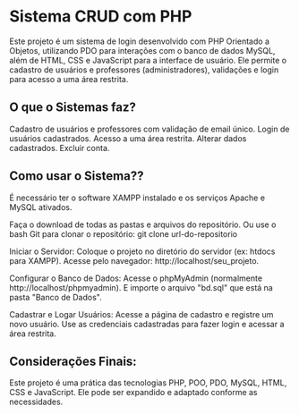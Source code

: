 
# Sistema CRUD com PHP
Este projeto é um sistema de login desenvolvido com PHP Orientado a Objetos, utilizando PDO para interações com o banco de dados MySQL, além de HTML, CSS e JavaScript para a interface de usuário. Ele permite o cadastro de usuários e professores (administradores), validações e login para acesso a uma área restrita.

## O que o Sistemas faz?
Cadastro de usuários e professores com validação de email único.
Login de usuários cadastrados.
Acesso a uma área restrita.
Alterar dados cadastrados.
Excluir conta.

## Como usar o Sistema??
É necessário ter o software XAMPP instalado e os serviços Apache e MySQL ativados.

Faça o download de todas as pastas e arquivos do repositório.
Ou use o bash Git para clonar o repositório:
git clone url-do-repositorio

Iniciar o Servidor:
Coloque o projeto no diretório do servidor (ex: htdocs para XAMPP).
Acesse pelo navegador: http://localhost/seu_projeto.

Configurar o Banco de Dados:
Acesse o phpMyAdmin (normalmente http://localhost/phpmyadmin).
E importe o arquivo "bd.sql" que está na pasta "Banco de Dados".

Cadastrar e Logar Usuários:
Acesse a página de cadastro e registre um novo usuário.
Use as credenciais cadastradas para fazer login e acessar a área restrita.

## Considerações Finais:
Este projeto é uma prática das tecnologias PHP, POO, PDO, MySQL, HTML, CSS e JavaScript. Ele pode ser expandido e adaptado conforme as necessidades.
